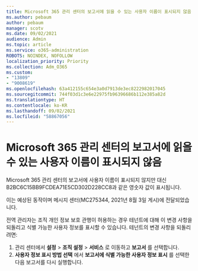 ```yaml
---
title: Microsoft 365 관리 센터의 보고서에 읽을 수 있는 사용자 이름이 표시되지 않음
ms.author: pebaum
author: pebaum
manager: scotv
ms.date: 09/02/2021
audience: Admin
ms.topic: article
ms.service: o365-administration
ROBOTS: NOINDEX, NOFOLLOW
localization_priority: Priority
ms.collection: Adm_O365
ms.custom:
- "13809"
- "9008619"
ms.openlocfilehash: 63a412155c654e3a0d7913de3ec8222982017045
ms.sourcegitcommit: 744f03d1c3e6e22975fb96396686b112e385a82d
ms.translationtype: HT
ms.contentlocale: ko-KR
ms.lasthandoff: 09/02/2021
ms.locfileid: "58867056"
---
```

# <a name="reports-in-microsoft-365-admin-center-do-not-show-readable-username"></a>Microsoft 365 관리 센터의 보고서에 읽을 수 있는 사용자 이름이 표시되지 않음

Microsoft 365 관리 센터의 보고서에 사용자 이름이 표시되지 않지만 대신 B2BC6C15BB9FCDEA71E5CD302D228CC8과 같은 영숫자 값이 표시됩니다.

이는 예상된 동작이며 메시지 센터(MC275344, 2021년 8월 3일 게시)에 전달되었습니다. 

전역 관리자는 조직 개인 정보 보호 관행이 허용하는 경우 테넌트에 대해 이 변경 사항을 되돌리고 식별 가능한 사용자 정보를 표시할 수 있습니다. 테넌트의 변경 사항을 되돌리려면:

1. 관리 센터에서 **설정** > **조직 설정** > **서비스** 로 이동하고 **보고서** 를 선택합니다. 
1. **사용자 정보 표시 방법 선택** 에서 **보고서에 식별 가능한 사용자 정보 표시** 를 선택한 다음 보고서를 다시 실행합니다.